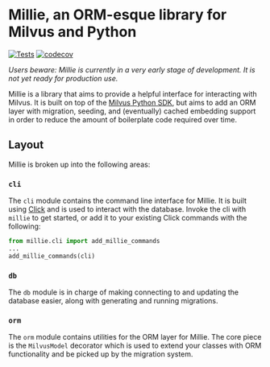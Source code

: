 # Millie, an ORM-esque library for Milvus and Python

[![Tests](https://github.com/gleichsnerd/millie/actions/workflows/test.yml/badge.svg)](https://github.com/gleichsnerd/millie/actions/workflows/test.yml)
[![codecov](https://codecov.io/gh/gleichsnerd/millie/branch/main/graph/badge.svg)](https://codecov.io/gh/gleichsnerd/millie)

*Users beware: Millie is currently in a very early stage of development. It is not yet ready for production use.*

Millie is a library that aims to provide a helpful interface for interacting with Milvus. It is built on top of the [Milvus Python SDK](https://github.com/milvus-io/pymilvus), but aims to add an ORM layer with migration, seeding, and (eventually) cached embedding support in order to reduce the amount of boilerplate code required over time.

## Layout

Millie is broken up into the following areas:

### `cli`

The `cli` module contains the command line interface for Millie. It is built using [Click](https://click.palletsprojects.com/) and is used to interact with the database. Invoke the cli with `millie` to get started, or add it to your existing Click commands with the following:

```python
from millie.cli import add_millie_commands
...
add_millie_commands(cli)
```

### `db`

The `db` module is in charge of making connecting to and updating the database easier, along with generating and running migrations.

### `orm`

The `orm` module contains utilities for the ORM layer for Millie. The core piece is the `MilvusModel` decorator which is used to extend your classes with ORM functionality and be picked up by the migration system.
